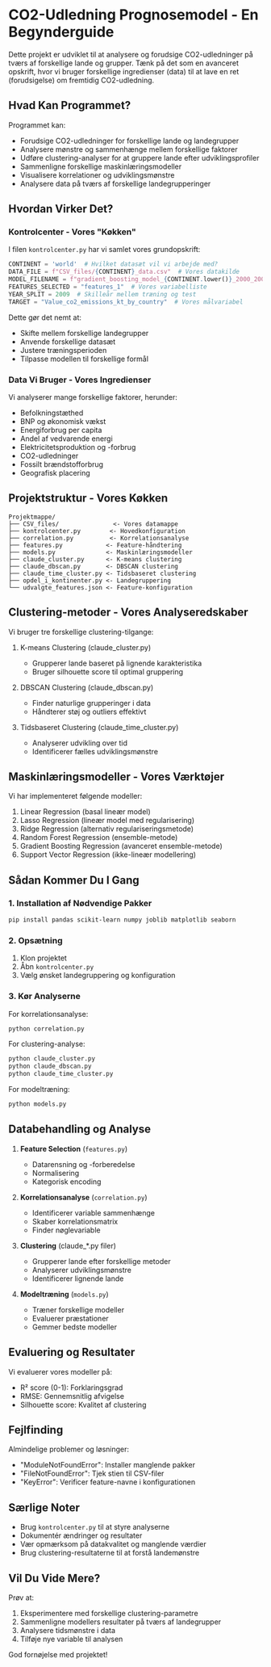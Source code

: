 # CO2-Udledning Prognosemodel - En Begynderguide

Dette projekt er udviklet til at analysere og forudsige CO2-udledninger på tværs af forskellige lande og grupper. Tænk på det som en avanceret opskrift, hvor vi bruger forskellige ingredienser (data) til at lave en ret (forudsigelse) om fremtidig CO2-udledning.

## Hvad Kan Programmet?

Programmet kan:
- Forudsige CO2-udledninger for forskellige lande og landegrupper
- Analysere mønstre og sammenhænge mellem forskellige faktorer
- Udføre clustering-analyser for at gruppere lande efter udviklingsprofiler
- Sammenligne forskellige maskinlæringsmodeller
- Visualisere korrelationer og udviklingsmønstre
- Analysere data på tværs af forskellige landegrupperinger

## Hvordan Virker Det?

### Kontrolcenter - Vores "Køkken"
I filen `kontrolcenter.py` har vi samlet vores grundopskrift:

```python
CONTINENT = 'world'  # Hvilket datasæt vil vi arbejde med?
DATA_FILE = f"CSV_files/{CONTINENT}_data.csv"  # Vores datakilde
MODEL_FILENAME = f"gradient_boosting_model_{CONTINENT.lower()}_2000_2009.pkl"  # Gem vores model
FEATURES_SELECTED = "features_1"  # Vores variabelliste
YEAR_SPLIT = 2009  # Skilleår mellem træning og test
TARGET = "Value_co2_emissions_kt_by_country"  # Vores målvariabel
```

Dette gør det nemt at:
- Skifte mellem forskellige landegrupper
- Anvende forskellige datasæt
- Justere træningsperioden
- Tilpasse modellen til forskellige formål

### Data Vi Bruger - Vores Ingredienser
Vi analyserer mange forskellige faktorer, herunder:
- Befolkningstæthed
- BNP og økonomisk vækst
- Energiforbrug per capita
- Andel af vedvarende energi
- Elektricitetsproduktion og -forbrug
- CO2-udledninger
- Fossilt brændstofforbrug
- Geografisk placering

## Projektstruktur - Vores Køkken

```
Projektmappe/
├── CSV_files/               <- Vores datamappe
├── kontrolcenter.py        <- Hovedkonfiguration
├── correlation.py          <- Korrelationsanalyse
├── features.py            <- Feature-håndtering
├── models.py              <- Maskinlæringsmodeller
├── claude_cluster.py      <- K-means clustering
├── claude_dbscan.py       <- DBSCAN clustering
├── claude_time_cluster.py <- Tidsbaseret clustering
├── opdel_i_kontinenter.py <- Landegruppering
└── udvalgte_features.json <- Feature-konfiguration
```

## Clustering-metoder - Vores Analyseredskaber

Vi bruger tre forskellige clustering-tilgange:
1. K-means Clustering (claude_cluster.py)
   - Grupperer lande baseret på lignende karakteristika
   - Bruger silhouette score til optimal gruppering
   
2. DBSCAN Clustering (claude_dbscan.py)
   - Finder naturlige grupperinger i data
   - Håndterer støj og outliers effektivt

3. Tidsbaseret Clustering (claude_time_cluster.py)
   - Analyserer udvikling over tid
   - Identificerer fælles udviklingsmønstre

## Maskinlæringsmodeller - Vores Værktøjer

Vi har implementeret følgende modeller:
1. Linear Regression (basal lineær model)
2. Lasso Regression (lineær model med regularisering)
3. Ridge Regression (alternativ regulariseringsmetode)
4. Random Forest Regression (ensemble-metode)
5. Gradient Boosting Regression (avanceret ensemble-metode)
6. Support Vector Regression (ikke-lineær modellering)

## Sådan Kommer Du I Gang

### 1. Installation af Nødvendige Pakker
```bash
pip install pandas scikit-learn numpy joblib matplotlib seaborn
```

### 2. Opsætning
1. Klon projektet
2. Åbn `kontrolcenter.py`
3. Vælg ønsket landegruppering og konfiguration

### 3. Kør Analyserne

For korrelationsanalyse:
```bash
python correlation.py
```

For clustering-analyse:
```bash
python claude_cluster.py
python claude_dbscan.py
python claude_time_cluster.py
```

For modeltræning:
```bash
python models.py
```

## Databehandling og Analyse

1. **Feature Selection** (`features.py`)
   - Datarensning og -forberedelse
   - Normalisering
   - Kategorisk encoding
   
2. **Korrelationsanalyse** (`correlation.py`)
   - Identificerer variable sammenhænge
   - Skaber korrelationsmatrix
   - Finder nøglevariable

3. **Clustering** (claude_*.py filer)
   - Grupperer lande efter forskellige metoder
   - Analyserer udviklingsmønstre
   - Identificerer lignende lande

4. **Modeltræning** (`models.py`)
   - Træner forskellige modeller
   - Evaluerer præstationer
   - Gemmer bedste modeller

## Evaluering og Resultater

Vi evaluerer vores modeller på:
- R² score (0-1): Forklaringsgrad
- RMSE: Gennemsnitlig afvigelse
- Silhouette score: Kvalitet af clustering

## Fejlfinding

Almindelige problemer og løsninger:
- "ModuleNotFoundError": Installer manglende pakker
- "FileNotFoundError": Tjek stien til CSV-filer
- "KeyError": Verificer feature-navne i konfigurationen


## Særlige Noter

- Brug `kontrolcenter.py` til at styre analyserne
- Dokumentér ændringer og resultater
- Vær opmærksom på datakvalitet og manglende værdier
- Brug clustering-resultaterne til at forstå landemønstre

## Vil Du Vide Mere?

Prøv at:
1. Eksperimentere med forskellige clustering-parametre
2. Sammenligne modellers resultater på tværs af landegrupper
3. Analysere tidsmønstre i data
4. Tilføje nye variable til analysen

God fornøjelse med projektet!
